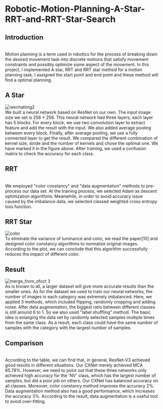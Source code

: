 # Robotic-Motion-Planning-A-Star-RRT-and-RRT-Star-Search
## Introduction
<br>Motion planning is a term used in robotics for the process of breaking down the desired movement task into discrete motions that satisfy movement constraints and possibly optimize some aspect of the movement. In this project, I implemented A star, RRT and RRT star method for a motion planning task. I assigned the start point and end point and these method will find a optimal planning.
## A Star
![wechatimg2](https://user-images.githubusercontent.com/36937088/49906360-69ada480-fe26-11e8-8324-faa5883fd5e7.jpeg)
<br>We built a neural network based on ResNet on our own. The input image size we set is 256 * 256. This neural network had three layers; each layer has 5 blocks. For every block, we use two convolution layer to extract feature and add the result with the input. We also added average pooling between every block. Finally, after average pooling, we use a fully connected layer to get the result. We compared the different combination of kernel size, stride and the number of kernels and chose the optimal one. We have marked it in the figure above. After training, we used a confusion matrix to check the accuracy for each class. 
## RRT
<br>We employed "color constancy" and "data augmentation" methods to pre-process our data set. At the training process, we selected Adam as descent optimization algorithms. Meanwhile, in order to avoid accuracy issue caused by the imbalance data, we selected classed weighted cross entropy loss function.
## RRT Star
![color](https://user-images.githubusercontent.com/36937088/49682114-2d172d00-fa63-11e8-9b14-ab2e057c4aa9.jpg)
<br>To eliminate the variance of luminance and color, we read the paper[10] and designed color constancy algorithms to normalize original images. According to the plot, we can conclude that this algorithm successfully reduces the impact of different color.
## Result
![merge_from_ofoct 3](https://user-images.githubusercontent.com/36937088/49682119-55069080-fa63-11e8-92bc-5e50620660f0.jpg)
<br>As is known to all, a larger dataset will give more accurate results than the smaller ones. As for the dataset we used to train our neural networks, the number of images in each category was extremely imbalanced. Here, we applied 3 methods, which included flipping, randomly cropping and adding noise. After data augmentation, the biggest ratio between different classes is still around 6 to 1. So we also used "label shuffling" method. The basic idea is enlarging the data set by randomly selected samples multiple times from the same class. As a result, each class could have the same number of samples with the category with the largest number of samples.
## Comparison
<br>According to the table, we can find that, in general, ResNet-V3 achieved good results in different situations. Our CXNet merely achieved MCA 65.78\%. However, we need to point out that these three networks only achieved high accuracy for the 'NV' class, which has the largest number of samples, but did a poor job on others. Our CXNet has balanced accuracy on all classes. Moreover, color constancy method improves the accuracy 2\%. Data augmentation method also has a good performance, which increases the accuracy 3\%. According to the result, data augmentation is a useful tool to avoid over-fitting.
